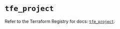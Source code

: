 # `tfe_project`

Refer to the Terraform Registry for docs: [`tfe_project`](https://registry.terraform.io/providers/hashicorp/tfe/0.68.0/docs/resources/project).
